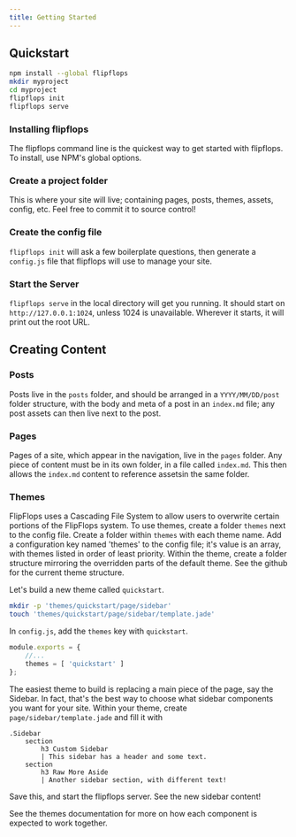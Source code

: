 ```yaml
---
title: Getting Started
---
```


## Quickstart

```bash
npm install --global flipflops
mkdir myproject
cd myproject
flipflops init
flipflops serve
```

### Installing flipflops

The flipflops command line is the quickest way to get started with flipflops. To
install, use NPM's global options.

### Create a project folder

This is where your site will live; containing pages, posts, themes, assets,
config, etc. Feel free to commit it to source control!

### Create the config file

`flipflops init` will ask a few boilerplate questions, then generate a
`config.js` file that flipflops will use to manage your site.

### Start the Server

`flipflops serve` in the local directory will get you running. It should start
on `http://127.0.0.1:1024`, unless 1024 is unavailable. Wherever it starts, it
will print out the root URL.

## Creating Content

### Posts

Posts live in the `posts` folder, and should be arranged in a `YYYY/MM/DD/post`
folder structure, with the body and meta of a post in an `index.md` file; any
post assets can then live next to the post.

### Pages

Pages of a site, which appear in the navigation, live in the `pages` folder. Any
piece of content must be in its own folder, in a file called `index.md`. This
then allows the `index.md` content to reference assetsin the same folder.

### Themes

FlipFlops uses a Cascading File System to allow users to overwrite certain
portions of the FlipFlops system. To use themes, create a folder `themes` next
to the config file. Create a folder within `themes` with each theme name. Add
a configuration key named 'themes' to the config file; it's value is an array,
with themes listed in order of least priority. Within the theme, create a folder
structure mirroring the overridden parts of the default theme. See the github for
the current theme structure.

Let's build a new theme called `quickstart`.

```bash
mkdir -p 'themes/quickstart/page/sidebar'
touch 'themes/quickstart/page/sidebar/template.jade'
```

In `config.js`, add the `themes` key with `quickstart`.

```javascript
module.exports = {
    //...
    themes = [ 'quickstart' ]
};
```
The easiest theme to build is replacing a main piece of the page, say the
Sidebar. In fact, that's the best way to choose what sidebar components you want
for your site. Within your theme, create `page/sidebar/template.jade` and fill
it with

```
.Sidebar
    section
        h3 Custom Sidebar
        | This sidebar has a header and some text.
    section
        h3 Raw More Aside
        | Another sidebar section, with different text!

```

Save this, and start the flipflops server. See the new sidebar content!

See the themes documentation for more on how each component is expected to work
together.
